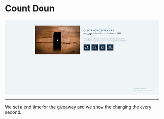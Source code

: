 # **Count Doun**

![countdown](./countDown.gif)

___
We set a end time for the giveaway and we show the changing the every second.
